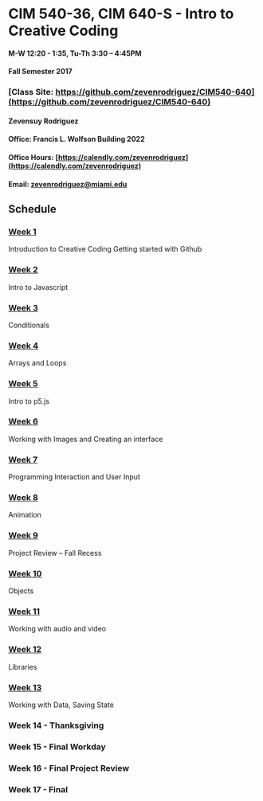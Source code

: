 # CIM 540-36, CIM 640-S - Intro to Creative Coding

#### M-W 12:20 - 1:35, Tu-Th 3:30 – 4:45PM

#### Fall Semester 2017

### [Class Site: https://github.com/zevenrodriguez/CIM540-640](https://github.com/zevenrodriguez/CIM540-640)


#### Zevensuy Rodriguez

#### Office: Francis L. Wolfson Building 2022

#### Office Hours: [https://calendly.com/zevenrodriguez](https://calendly.com/zevenrodriguez)

#### Email: zevenrodriguez@miami.edu
 
 
## Schedule

### [Week 1](https://github.com/zevenrodriguez/CIM540-640/tree/master/week1)

Introduction to Creative Coding
Getting started with Github

### [Week 2](https://github.com/zevenrodriguez/CIM540-640/tree/master/week2)

Intro to Javascript

### [Week 3]()

Conditionals

### [Week 4]()

Arrays and Loops

### [Week 5]()

Intro to p5.js

### [Week 6]()

Working with Images and Creating an interface 

### [Week 7]()

Programming Interaction and User Input

### [Week 8]()

Animation

### [Week 9]()

Project Review – Fall Recess

### [Week 10]()

Objects

### [Week 11]()

Working with audio and video

### [Week 12]()
Libraries

### [Week 13]()

Working with Data, Saving State

### Week 14 - Thanksgiving

### Week 15 - Final Workday

### Week 16 - Final Project Review

### Week 17 - Final
